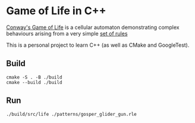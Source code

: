 # Game of Life in C++

[Conway's Game of Life](https://en.wikipedia.org/wiki/Conway%27s_Game_of_Life) is a cellular automaton demonstrating complex behaviours arising from a very simple [set of rules](https://en.wikipedia.org/wiki/Conway%27s_Game_of_Life#Rules)

This is a personal project to learn C++ (as well as CMake and GoogleTest).

## Build

    cmake -S . -B ./build
    cmake --build ./build

## Run

    ./build/src/life ./patterns/gosper_glider_gun.rle
